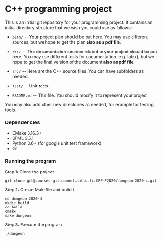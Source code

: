 # C++ programming project

This is an initial git repository for your programming project.
It contains an initial directory structure that we wish you could
use as follows:

  * `plan/` -- Your project plan should be put here. You may use different sources,
    but we hope to get the plan **also as a pdf file**.

  * `doc/` -- The documentation sources related to your project should be put here.
    You may use different tools for documentation (e.g. latex),
    but we hope to get the final version of the document
    **also as pdf file**.

  * `src/` -- Here are the C++ source files. You can have subfolders as needed.

  * `test/` -- Unit tests.

  * `README.md` -- This file. You should modify it to represent your project.

You may also add other new directories as needed, for example
for testing tools.


### Dependencies
- CMake 3.16.3+
- SFML 2.5.1
- Python 3.6+ (for google unit test framework)
- Git

### Running the program
Step 1: Clone the project
```shell
git clone git@courses-git.comnet.aalto.fi:CPP-F2020/dungeon-2020-4.git
```
Step 2: Create Makefile and build it
```shell
cd dungeon-2020-4
mkdir build
cd build
cmake .
make dungeon
```
Step 3: Execute the program
```shell
./dungeon
```